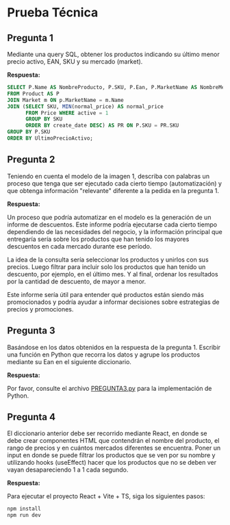# Prueba Técnica

## Pregunta 1

Mediante una query SQL, obtener los productos indicando su último menor precio activo, EAN, SKU y su mercado (market).

**Respuesta:**

```sql
SELECT P.Name AS NombreProducto, P.SKU, P.Ean, P.MarketName AS NombreMercado, MIN(PR.normal_price) AS UltimoPrecioActivo
FROM Product AS P
JOIN Market m ON p.MarketName = m.Name
JOIN (SELECT SKU, MIN(normal_price) AS normal_price
	  FROM Price WHERE active = 1
	  GROUP BY SKU
	  ORDER BY create_date DESC) AS PR ON P.SKU = PR.SKU
GROUP BY P.SKU
ORDER BY UltimoPrecioActivo;
```

## Pregunta 2

Teniendo en cuenta el modelo de la imagen 1, describa con palabras un proceso que tenga que ser ejecutado cada cierto tiempo (automatización) y que obtenga información "relevante" diferente a la pedida en la pregunta 1.

**Respuesta:**

Un proceso que podría automatizar en el modelo es la generación de un informe de descuentos. Este informe podría ejecutarse cada cierto tiempo dependiendo de las necesidades del negocio, y la información principal que entregaría sería sobre los productos que han tenido los mayores descuentos en cada mercado durante ese período.

La idea de la consulta sería seleccionar los productos y unirlos con sus precios. Luego filtrar para incluir solo los productos que han tenido un descuento, por ejemplo, en el último mes. Y al final, ordenar los resultados por la cantidad de descuento, de mayor a menor.

Este informe sería útil para entender qué productos están siendo más promocionados y podría ayudar a informar decisiones sobre estrategias de precios y promociones.

## Pregunta 3

Basándose en los datos obtenidos en la respuesta de la pregunta 1. Escribir una función en Python que recorra los datos y agrupe los productos mediante su Ean en el siguiente diccionario.

**Respuesta:**

Por favor, consulte el archivo [PREGUNTA3.py](PREGUNTA3.py) para la implementación de Python.

## Pregunta 4

El diccionario anterior debe ser recorrido mediante React, en donde se debe crear componentes HTML que contendrán el nombre del producto, el rango de precios y en cuántos mercados diferentes se encuentra. Poner un input en donde se puede filtrar los productos que se ven por su nombre y utilizando hooks (useEffect) hacer que los productos que no se deben ver vayan desapareciendo 1 a 1 cada segundo.

**Respuesta:**

Para ejecutar el proyecto React + Vite + TS, siga los siguientes pasos:

```bash
npm install
npm run dev
```
